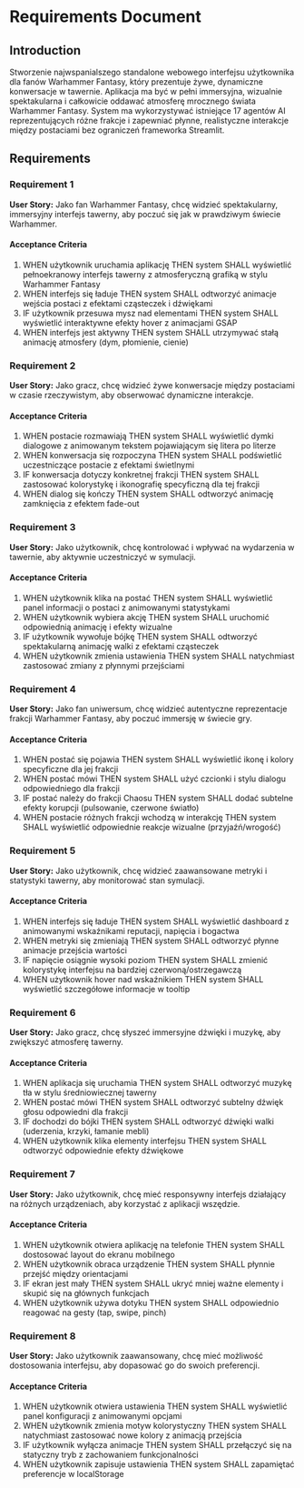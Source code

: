 # Requirements Document

## Introduction

Stworzenie najwspanialszego standalone webowego interfejsu użytkownika dla fanów Warhammer Fantasy, który prezentuje żywe, dynamiczne konwersacje w tawernie. Aplikacja ma być w pełni immersyjna, wizualnie spektakularna i całkowicie oddawać atmosferę mrocznego świata Warhammer Fantasy. System ma wykorzystywać istniejące 17 agentów AI reprezentujących różne frakcje i zapewniać płynne, realistyczne interakcje między postaciami bez ograniczeń frameworka Streamlit.

## Requirements

### Requirement 1

**User Story:** Jako fan Warhammer Fantasy, chcę widzieć spektakularny, immersyjny interfejs tawerny, aby poczuć się jak w prawdziwym świecie Warhammer.

#### Acceptance Criteria

1. WHEN użytkownik uruchamia aplikację THEN system SHALL wyświetlić pełnoekranowy interfejs tawerny z atmosferyczną grafiką w stylu Warhammer Fantasy
2. WHEN interfejs się ładuje THEN system SHALL odtworzyć animacje wejścia postaci z efektami cząsteczek i dźwiękami
3. IF użytkownik przesuwa mysz nad elementami THEN system SHALL wyświetlić interaktywne efekty hover z animacjami GSAP
4. WHEN interfejs jest aktywny THEN system SHALL utrzymywać stałą animację atmosfery (dym, płomienie, cienie)

### Requirement 2

**User Story:** Jako gracz, chcę widzieć żywe konwersacje między postaciami w czasie rzeczywistym, aby obserwować dynamiczne interakcje.

#### Acceptance Criteria

1. WHEN postacie rozmawiają THEN system SHALL wyświetlić dymki dialogowe z animowanym tekstem pojawiającym się litera po literze
2. WHEN konwersacja się rozpoczyna THEN system SHALL podświetlić uczestniczące postacie z efektami świetlnymi
3. IF konwersacja dotyczy konkretnej frakcji THEN system SHALL zastosować kolorystykę i ikonografię specyficzną dla tej frakcji
4. WHEN dialog się kończy THEN system SHALL odtworzyć animację zamknięcia z efektem fade-out

### Requirement 3

**User Story:** Jako użytkownik, chcę kontrolować i wpływać na wydarzenia w tawernie, aby aktywnie uczestniczyć w symulacji.

#### Acceptance Criteria

1. WHEN użytkownik klika na postać THEN system SHALL wyświetlić panel informacji o postaci z animowanymi statystykami
2. WHEN użytkownik wybiera akcję THEN system SHALL uruchomić odpowiednią animację i efekty wizualne
3. IF użytkownik wywołuje bójkę THEN system SHALL odtworzyć spektakularną animację walki z efektami cząsteczek
4. WHEN użytkownik zmienia ustawienia THEN system SHALL natychmiast zastosować zmiany z płynnymi przejściami

### Requirement 4

**User Story:** Jako fan uniwersum, chcę widzieć autentyczne reprezentacje frakcji Warhammer Fantasy, aby poczuć immersję w świecie gry.

#### Acceptance Criteria

1. WHEN postać się pojawia THEN system SHALL wyświetlić ikonę i kolory specyficzne dla jej frakcji
2. WHEN postać mówi THEN system SHALL użyć czcionki i stylu dialogu odpowiedniego dla frakcji
3. IF postać należy do frakcji Chaosu THEN system SHALL dodać subtelne efekty korupcji (pulsowanie, czerwone światło)
4. WHEN postacie różnych frakcji wchodzą w interakcję THEN system SHALL wyświetlić odpowiednie reakcje wizualne (przyjaźń/wrogość)

### Requirement 5

**User Story:** Jako użytkownik, chcę widzieć zaawansowane metryki i statystyki tawerny, aby monitorować stan symulacji.

#### Acceptance Criteria

1. WHEN interfejs się ładuje THEN system SHALL wyświetlić dashboard z animowanymi wskaźnikami reputacji, napięcia i bogactwa
2. WHEN metryki się zmieniają THEN system SHALL odtworzyć płynne animacje przejścia wartości
3. IF napięcie osiągnie wysoki poziom THEN system SHALL zmienić kolorystykę interfejsu na bardziej czerwoną/ostrzegawczą
4. WHEN użytkownik hover nad wskaźnikiem THEN system SHALL wyświetlić szczegółowe informacje w tooltip

### Requirement 6

**User Story:** Jako gracz, chcę słyszeć immersyjne dźwięki i muzykę, aby zwiększyć atmosferę tawerny.

#### Acceptance Criteria

1. WHEN aplikacja się uruchamia THEN system SHALL odtworzyć muzykę tła w stylu średniowiecznej tawerny
2. WHEN postać mówi THEN system SHALL odtworzyć subtelny dźwięk głosu odpowiedni dla frakcji
3. IF dochodzi do bójki THEN system SHALL odtworzyć dźwięki walki (uderzenia, krzyki, łamanie mebli)
4. WHEN użytkownik klika elementy interfejsu THEN system SHALL odtworzyć odpowiednie efekty dźwiękowe

### Requirement 7

**User Story:** Jako użytkownik, chcę mieć responsywny interfejs działający na różnych urządzeniach, aby korzystać z aplikacji wszędzie.

#### Acceptance Criteria

1. WHEN użytkownik otwiera aplikację na telefonie THEN system SHALL dostosować layout do ekranu mobilnego
2. WHEN użytkownik obraca urządzenie THEN system SHALL płynnie przejść między orientacjami
3. IF ekran jest mały THEN system SHALL ukryć mniej ważne elementy i skupić się na głównych funkcjach
4. WHEN użytkownik używa dotyku THEN system SHALL odpowiednio reagować na gesty (tap, swipe, pinch)

### Requirement 8

**User Story:** Jako użytkownik zaawansowany, chcę mieć możliwość dostosowania interfejsu, aby dopasować go do swoich preferencji.

#### Acceptance Criteria

1. WHEN użytkownik otwiera ustawienia THEN system SHALL wyświetlić panel konfiguracji z animowanymi opcjami
2. WHEN użytkownik zmienia motyw kolorystyczny THEN system SHALL natychmiast zastosować nowe kolory z animacją przejścia
3. IF użytkownik wyłącza animacje THEN system SHALL przełączyć się na statyczny tryb z zachowaniem funkcjonalności
4. WHEN użytkownik zapisuje ustawienia THEN system SHALL zapamiętać preferencje w localStorage